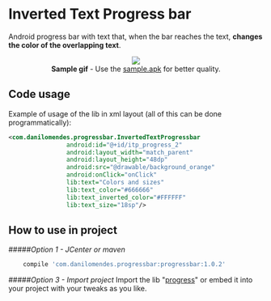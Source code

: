 # Inverted Text Progress bar
Android progress bar with text that, when the bar reaches the text, <b>changes the color of the overlapping text</b>.
<p align="center">
  <img src="https://cloud.githubusercontent.com/assets/6978317/14365715/10d6d732-fd07-11e5-883d-f359a005b974.gif" />
  <br/>
  <b>Sample gif</b> - Use the <a href="https://github.com/danilodanicomendes/InvertedTextProgressBar/raw/master/sample-apk/inverted-text-progressbar-sample.apk">sample.apk</a> for better quality.
</p>

## Code usage
Example of usage of the lib in xml layout (all of this can be done programmatically):
```xml
<com.danilomendes.progressbar.InvertedTextProgressbar
                android:id="@+id/itp_progress_2"
                android:layout_width="match_parent"
                android:layout_height="48dp"
                android:src="@drawable/background_orange"
                android:onClick="onClick"
                lib:text="Colors and sizes"
                lib:text_color="#666666"
                lib:text_inverted_color="#FFFFFF"
                lib:text_size="18sp"/>
```
## How to use in project
#####*Option 1 - JCenter or maven*
```gradle
    compile 'com.danilomendes.progressbar:progressbar:1.0.2'
```
#####*Option 3 - Import project*
Import the lib "<a href="https://github.com/danilodanicomendes/InvertedTextProgressBar/tree/master/progressbar">progress</a>" or embed it into your project with your tweaks as you like.
